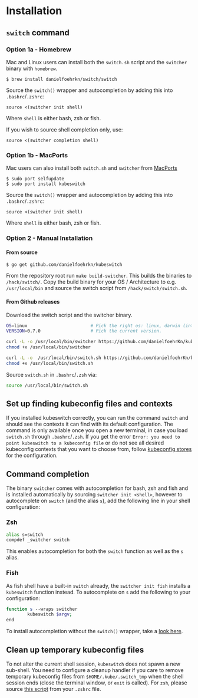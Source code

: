 # Installation

## `switch` command

### Option 1a - Homebrew

Mac and Linux users can install both the `switch.sh` script and the `switcher` binary with `homebrew`.
```
$ brew install danielfoehrkn/switch/switch
```

Source the `switch()` wrapper and autocompletion by adding this into `.bashrc`/`.zshrc`:
```
source <(switcher init shell)
```
Where `shell` is either bash, zsh or fish. 

If you wish to source shell completion only, use:
```
source <(switcher completion shell)
```

### Option 1b - MacPorts

Mac users can also install both `switch.sh` and `switcher` from [MacPorts](https://www.macports.org)
```
$ sudo port selfupdate
$ sudo port install kubeswitch
```

Source the `switch()` wrapper and autocompletion by adding this into `.bashrc`/`.zshrc`:
```
source <(switcher init shell)
```
Where `shell` is either bash, zsh or fish.

### Option 2 - Manual Installation

#### From source

```
$ go get github.com/danielfoehrkn/kubeswitch
```

From the repository root run `make build-switcher`.
This builds the binaries to `/hack/switch/`.
Copy the build binary for your OS / Architecture to e.g. `/usr/local/bin`
and source the switch script from `/hack/switch/switch.sh`.

#### From Github releases

Download the switch script and the switcher binary.

```sh
OS=linux                        # Pick the right os: linux, darwin (intel only)
VERSION=0.7.0                   # Pick the current version.

curl -L -o /usr/local/bin/switcher https://github.com/danielfoehrKn/kubeswitch/releases/download/${VERSION}/switcher_${OS}_amd64
chmod +x /usr/local/bin/switcher

curl -L -o  /usr/local/bin/switch.sh https://github.com/danielfoehrKn/kubeswitch/releases/download/${VERSION}/switch.sh
chmod +x /usr/local/bin/switch.sh
```

Source `switch.sh` in `.bashrc`/`.zsh` via:

```sh
source /usr/local/bin/switch.sh
```

## Set up finding kubeconfig files and contexts

If you installed kubeswitch correctly, you can run the command `switch`
and should see the contexts it can find with its default configuration.
The command is only available once you open a new terminal, in case you load
`switch.sh` through `.bashrc`/`.zsh`. If you get the error
`Error: you need to point kubeswitch to a kubeconfig file` or do not see all
desired kubeconfig contexts that you want to choose from, follow
[kubeconfig stores](kubeconfig_stores.md) for the configuration.

## Command completion

The binary `switcher` comes with autocompletion for bash, zsh and fish and is installed automatically by sourcing `switcher init <shell>`, however to autocomplete on `switch` (and the alias `s`), add the following line in your shell configuration:

### Zsh
```sh
alias s=switch
compdef _switcher switch
```
This enables autocompletion for both the `switch` function as well as the `s` alias.

### Fish
As fish shell have a built-in `switch` already, the `switcher init fish` installs a `kubeswitch` function instead. To autocomplete on `s` add the following to your configuration:

```sh
function s --wraps switcher
        kubeswitch $argv;
end
```

To install autocompletion without the `switch()` wrapper, take a [look here](command_completion.md).

## Clean up temporary kubeconfig files

To not alter the current shell session, `kubeswitch` does not spawn a new sub-shell.
You need to configure a cleanup handler if you care to remove temporary kubeconfig files from `$HOME/.kube/.switch_tmp` when the shell session
ends (close the terminal window, or `exit` is called).
For `zsh`, please source [this script](/scripts/cleanup_handler_zsh.sh) from your `.zshrc` file.
